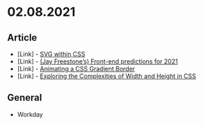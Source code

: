 # 02.08.2021

## Article

- \[Link\] - [SVG within CSS](https://css-tricks.com/svg-within-css/)
- \[Link\] - [(Jay Freestone’s) Front-end predictions for 2021](https://css-tricks.com/jay-freestones-front-end-predictions-for-2021/)
- \[Link\] - [Animating a CSS Gradient Border](https://css-tricks.com/animating-a-css-gradient-border/)
- \[Link\] - [Exploring the Complexities of Width and Height in CSS](https://css-tricks.com/exploring-the-complexities-of-width-and-height-in-css/)

## General

- Workday
